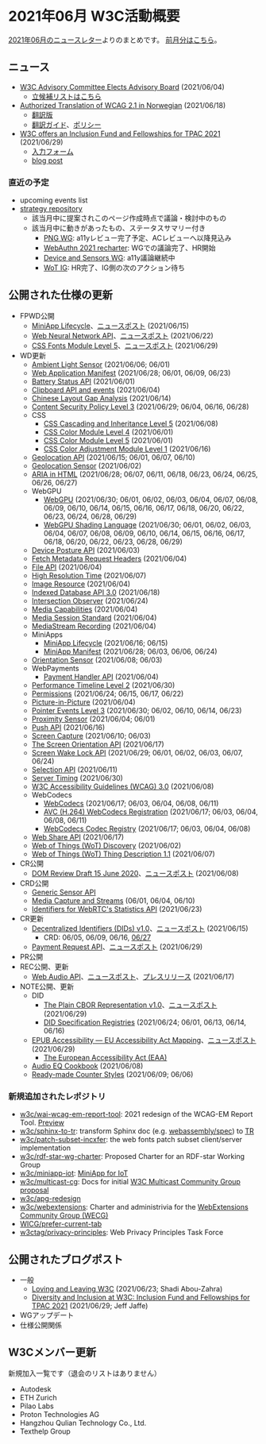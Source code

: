 # 2021年06月 W3C活動概要

[2021年06月のニュースレター](https://lists.w3.org/Archives/Public/w3c-announce/2021AprJun/subject.html)よりのまとめです。
[前月分はこちら](202105.md)。

## ニュース

* [W3C Advisory Committee Elects Advisory Board](https://www.w3.org/blog/news/archives/9082) (2021/06/04)
  * [立候補リストはこちら](https://www.w3.org/2021/05/04-ab-nominations)
* [Authorized Translation of WCAG 2.1 in Norwegian](https://www.w3.org/blog/news/archives/9106) (2021/06/18)
  * [翻訳版](https://www.w3.org/Translations/WCAG21-no/)
  * [翻訳ガイド](https://www.w3.org/WAI/standards-guidelines/wcag/translations/)、[ポリシー](https://www.w3.org/2005/02/TranslationPolicy)
* [W3C offers an Inclusion Fund and Fellowships for TPAC 2021](https://www.w3.org/blog/news/archives/9131) (2021/06/29)
  * [入力フォーム](https://www.w3.org/2002/09/wbs/1/InclusionFund2021/)
  * [blog post](https://www.w3.org/blog/2021/06/diversity-and-inclusion-at-w3c-inclusion-fund-and-fellowships-for-tpac-2021/)

### 直近の予定

* upcoming events list
* [strategy repository](https://github.com/w3c/strategy/issues)
  * 該当月中に提案されこのページ作成時点で議論・検討中のもの
  * 該当月中に動きがあったもの、ステータスサマリー付き
    * [PNG WG](https://github.com/w3c/strategy/issues/268): a11yレビュー完了予定、ACレビューへ以降見込み
    * [WebAuthn 2021 recharter](https://github.com/w3c/strategy/issues/263): WGでの議論完了、HR開始
    * [Device and Sensors WG](https://github.com/w3c/strategy/issues/267): a11y議論継続中
    * [WoT IG](https://github.com/w3c/strategy/issues/274): HR完了、IG側の次のアクション待ち

## 公開された仕様の更新

* FPWD公開
  * [MiniApp Lifecycle](https://www.w3.org/TR/2021/WD-miniapp-lifecycle-20210615/)、[ニュースポスト](https://www.w3.org/blog/news/archives/9097) (2021/06/15)
  * [Web Neural Network API](https://www.w3.org/TR/2021/WD-webnn-20210622/)、[ニュースポスト](https://www.w3.org/blog/news/archives/9110) (2021/06/22)
  * [CSS Fonts Module Level 5](https://www.w3.org/TR/2021/WD-css-fonts-5-20210629/)、[ニュースポスト](https://www.w3.org/blog/news/archives/9119) (2021/06/29)
* WD更新
  * [Ambient Light Sensor](https://www.w3.org/TR/2021/WD-ambient-light-20210606/) (2021/06/06; 06/01)
  * [Web Application Manifest](https://www.w3.org/TR/2021/WD-appmanifest-20210628/) (2021/06/28; 06/01, 06/09, 06/23)
  * [Battery Status API](https://www.w3.org/TR/2021/WD-battery-status-20210601/) (2021/06/01)
  * [Clipboard API and events](https://www.w3.org/TR/2021/WD-clipboard-apis-20210604/) (2021/06/04)
  * [Chinese Layout Gap Analysis](https://www.w3.org/TR/2021/WD-clreq-gap-20210614/) (2021/06/14)
  * [Content Security Policy Level 3](https://www.w3.org/TR/2021/WD-CSP3-20210629/) (2021/06/29; 06/04, 06/16, 06/28)
  * CSS
    * [CSS Cascading and Inheritance Level 5](https://www.w3.org/TR/2021/WD-css-cascade-5-20210608/) (2021/06/08)
    * [CSS Color Module Level 4](https://www.w3.org/TR/2021/WD-css-color-4-20210601/) (2021/06/01)
    * [CSS Color Module Level 5](https://www.w3.org/TR/2021/WD-css-color-5-20210601/) (2021/06/01)
    * [CSS Color Adjustment Module Level 1](https://www.w3.org/TR/2021/WD-css-color-adjust-1-20210616/) (2021/06/16)
  * [Geolocation API](https://www.w3.org/TR/2021/WD-geolocation-20210615/) (2021/06/15; 06/01, 06/07, 06/10)
  * [Geolocation Sensor](https://www.w3.org/TR/2021/WD-geolocation-sensor-20210602/) (2021/06/02)
  * [ARIA in HTML](https://www.w3.org/TR/2021/WD-html-aria-20210628/) (2021/06/28; 06/07, 06/11, 06/18, 06/23, 06/24, 06/25, 06/26, 06/27)
  * WebGPU
    * [WebGPU](https://www.w3.org/TR/2021/WD-webgpu-20210630/) (2021/06/30; 06/01, 06/02, 06/03, 06/04, 06/07, 06/08, 06/09, 06/10, 06/14, 06/15, 06/16, 06/17, 06/18, 06/20, 06/22, 06/23, 06/24, 06/28, 06/29)
    * [WebGPU Shading Language](https://www.w3.org/TR/2021/WD-WGSL-20210630/) (2021/06/30; 06/01, 06/02, 06/03, 06/04, 06/07, 06/08, 06/09, 06/10, 06/14, 06/15, 06/16, 06/17, 06/18, 06/20, 06/22, 06/23, 06/28, 06/29)
  * [Device Posture API](https://www.w3.org/TR/2021/WD-device-posture-20210603/) (2021/06/03)
  * [Fetch Metadata Request Headers](https://www.w3.org/TR/2021/WD-fetch-metadata-20210604/) (2021/06/04)
  * [File API](https://www.w3.org/TR/2021/WD-FileAPI-20210604/) (2021/06/04)
  * [High Resolution Time](https://www.w3.org/TR/2021/WD-hr-time-3-20210607/) (2021/06/07)
  * [Image Resource](https://www.w3.org/TR/2021/WD-image-resource-20210604/) (2021/06/04)
  * [Indexed Database API 3.0](https://www.w3.org/TR/2021/WD-IndexedDB-3-20210618/) (2021/06/18)
  * [Intersection Observer](https://www.w3.org/TR/2021/WD-intersection-observer-20210624/) (2021/06/24)
  * [Media Capabilities](https://www.w3.org/TR/2021/WD-media-capabilities-20210604/) (2021/06/04)
  * [Media Session Standard](https://www.w3.org/TR/2021/WD-mediasession-20210604/) (2021/06/04)
  * [MediaStream Recording](https://www.w3.org/TR/2021/WD-mediastream-recording-20210604/) (2021/06/04)
  * MiniApps
    * [MiniApp Lifecycle](https://www.w3.org/TR/2021/WD-miniapp-lifecycle-20210616/) (2021/06/16; 06/15)
    * [MiniApp Manifest](https://www.w3.org/TR/2021/WD-miniapp-manifest-20210628/) (2021/06/28; 06/03, 06/06, 06/24)
  * [Orientation Sensor](https://www.w3.org/TR/2021/WD-orientation-sensor-20210608/) (2021/06/08; 06/03)
  * WebPayments
    * [Payment Handler API](https://www.w3.org/TR/2021/WD-payment-handler-20210604/) (2021/06/04)
  * [Performance Timeline Level 2](https://www.w3.org/TR/2021/WD-performance-timeline-2-20210630/) (2021/06/30)
  * [Permissions](https://www.w3.org/TR/2021/WD-permissions-20210624/) (2021/06/24; 06/15, 06/17, 06/22)
  * [Picture-in-Picture](https://www.w3.org/TR/2021/WD-picture-in-picture-20210604/) (2021/06/04)
  * [Pointer Events Level 3](https://www.w3.org/TR/2021/WD-pointerevents3-20210630/) (2021/06/30; 06/02, 06/10, 06/14, 06/23)
  * [Proximity Sensor](https://www.w3.org/TR/2021/WD-proximity-20210604/) (2021/06/04; 06/01)
  * [Push API](https://www.w3.org/TR/2021/WD-push-api-20210616/) (2021/06/16)
  * [Screen Capture](https://www.w3.org/TR/2021/WD-screen-capture-20210610/) (2021/06/10; 06/03)
  * [The Screen Orientation API](https://www.w3.org/TR/2021/WD-screen-orientation-20210617/) (2021/06/17)
  * [Screen Wake Lock API](https://www.w3.org/TR/2021/WD-screen-wake-lock-20210629/) (2021/06/29; 06/01, 06/02, 06/03, 06/07, 06/24)
  * [Selection API](https://www.w3.org/TR/2021/WD-selection-api-20210611/) (2021/06/11)
  * [Server Timing](https://www.w3.org/TR/2021/WD-server-timing-20210630/) (2021/06/30)
  * [W3C Accessibility Guidelines (WCAG) 3.0](https://www.w3.org/TR/2021/WD-wcag-3.0-20210608/) (2021/06/08)
  * WebCodecs
    * [WebCodecs](https://www.w3.org/TR/2021/WD-webcodecs-20210617/) (2021/06/17; 06/03, 06/04, 06/08, 06/11)
    * [AVC (H.264) WebCodecs Registration](https://www.w3.org/TR/2021/WD-webcodecs-avc-codec-registration-20210617/) (2021/06/17; 06/03, 06/04, 06/08, 06/11)
    * [WebCodecs Codec Registry](https://www.w3.org/TR/2021/WD-webcodecs-codec-registry-20210617/) (2021/06/17; 06/03, 06/04, 06/08)
  * [Web Share API](https://www.w3.org/TR/2021/WD-web-share-20210617/) (2021/06/17)
  * [Web of Things (WoT) Discovery](https://www.w3.org/TR/2021/WD-wot-discovery-20210602/) (2021/06/02)
  * [Web of Things (WoT) Thing Description 1.1](https://www.w3.org/TR/2021/WD-wot-thing-description11-20210607/) (2021/06/07)
* CR公開
  * [DOM Review Draft 15 June 2020](https://www.w3.org/TR/2021/CR-dom-20210608/)、[ニュースポスト](https://www.w3.org/blog/news/archives/9091) (2021/06/08)
* CRD公開
  * [Generic Sensor API](https://www.w3.org/TR/2021/CRD-generic-sensor-20210619/)
  * [Media Capture and Streams](https://www.w3.org/TR/2021/CRD-mediacapture-streams-20210610/) (06/01, 06/04, 06/10)
  * [Identifiers for WebRTC's Statistics API](https://www.w3.org/TR/2021/CRD-webrtc-stats-20210623/) (2021/06/23)
* CR更新
  * [Decentralized Identifiers (DIDs) v1.0](https://www.w3.org/TR/2021/CR-did-core-20210615/)、[ニュースポスト](https://www.w3.org/blog/news/archives/9100) (2021/06/15)
    * CRD: 06/05, 06/09, 06/16, [06/27](https://www.w3.org/TR/2021/CRD-did-core-20210627/)
  * [Payment Request API](https://www.w3.org/TR/2021/CR-payment-request-20210629/)、[ニュースポスト](https://www.w3.org/blog/news/archives/9122) (2021/06/29)
* PR公開
* REC公開、更新
  * [Web Audio API](https://www.w3.org/TR/2021/REC-webaudio-20210617/)、[ニュースポスト](https://www.w3.org/blog/news/archives/9093)、[プレスリリース](https://www.w3.org/2021/06/pressrelease-webaudio.html.en) (2021/06/17)
* NOTE公開、更新
  * DID
    * [The Plain CBOR Representation v1.0](https://www.w3.org/TR/2021/NOTE-did-cbor-representation-20210629/)、[ニュースポスト](https://www.w3.org/blog/news/archives/9116) (2021/06/29)
    * [DID Specification Registries](https://www.w3.org/TR/2021/NOTE-did-spec-registries-20210624/) (2021/06/24; 06/01, 06/13, 06/14, 06/16)
  * [EPUB Accessibility — EU Accessibility Act Mapping](https://www.w3.org/TR/2021/NOTE-epub-a11y-eaa-mapping-20210629/)、[ニュースポスト](https://www.w3.org/blog/news/archives/9113) (2021/06/29)
    * [The European Accessibility Act (EAA)](https://eur-lex.europa.eu/legal-content/EN/TXT/?uri=CELEX%3A32019L0882)
  * [Audio EQ Cookbook](https://www.w3.org/TR/2021/NOTE-audio-eq-cookbook-20210608/) (2021/06/08)
  * [Ready-made Counter Styles](https://www.w3.org/TR/2021/NOTE-predefined-counter-styles-20210609/) (2021/06/09; 06/06)

### 新規追加されたレポジトリ

* [w3c/wai-wcag-em-report-tool](https://github.com/w3c/wai-wcag-em-report-tool): 2021 redesign of the WCAG-EM Report Tool. [Preview](https://wcag-em-report-tool-2021-redesign.netlify.app/)
* [w3c/sphinx-to-tr](https://github.com/w3c/sphinx-to-tr): transform Sphinx doc (e.g. [webassembly/spec](https://webassembly.github.io/spec/core/index.html)) to [TR](http://www.w3.org/TR/)
* [w3c/patch-subset-incxfer](https://github.com/w3c/patch-subset-incxfer): the web fonts patch subset client/server implementation
* [w3c/rdf-star-wg-charter](https://github.com/w3c/rdf-star-wg-charter): Proposed Charter for an RDF-star Working Group
* [w3c/miniapp-iot](https://github.com/w3c/miniapp-iot): [MiniApp for IoT](https://w3c.github.io/miniapp-iot/)
* [w3c/multicast-cg](https://github.com/w3c/multicast-cg): Docs for initial [W3C Multicast Community Group proposal](https://w3c.github.io/multicast-cg/multicast-cg-charter.html)
* [w3c/apg-redesign](https://github.com/w3c/apg-redesign)
* [w3c/webextensions](https://github.com/w3c/webextensions): Charter and administrivia for the [WebExtensions Community Group (WECG)](http://w3c.github.io/cg-charter/CGCharter.html)
* [WICG/prefer-current-tab](https://github.com/WICG/prefer-current-tab)
* [w3ctag/privacy-principles](https://github.com/w3ctag/privacy-principles): Web Privacy Principles Task Force

## 公開されたブログポスト

* 一般
  * [Loving and Leaving W3C](https://www.w3.org/blog/2021/06/loving-and-leaving-w3c/) (2021/06/23; Shadi Abou-Zahra)
  * [Diversity and Inclusion at W3C: Inclusion Fund and Fellowships for TPAC 2021](https://www.w3.org/blog/2021/06/diversity-and-inclusion-at-w3c-inclusion-fund-and-fellowships-for-tpac-2021/) (2021/06/29; Jeff Jaffe)
* WGアップデート
* 仕様公開関係

## W3Cメンバー更新

新規加入一覧です（退会のリストはありません）

* Autodesk
* ETH Zurich
* Pilao Labs
* Proton Technologies AG
* Hangzhou Qulian Technology Co., Ltd.
* Texthelp Group
